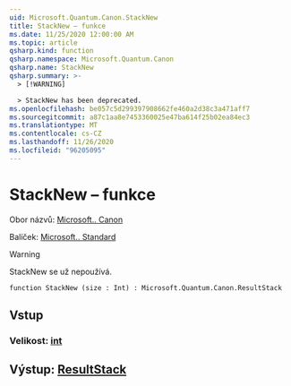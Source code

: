 ```yaml
---
uid: Microsoft.Quantum.Canon.StackNew
title: StackNew – funkce
ms.date: 11/25/2020 12:00:00 AM
ms.topic: article
qsharp.kind: function
qsharp.namespace: Microsoft.Quantum.Canon
qsharp.name: StackNew
qsharp.summary: >-
  > [!WARNING]

  > StackNew has been deprecated.
ms.openlocfilehash: be057c5d299397908662fe460a2d38c3a471aff7
ms.sourcegitcommit: a87c1aa8e7453360025e47ba614f25b02ea84ec3
ms.translationtype: MT
ms.contentlocale: cs-CZ
ms.lasthandoff: 11/26/2020
ms.locfileid: "96205095"
---
```

# <a name="stacknew-function"></a>StackNew – funkce

Obor názvů: [Microsoft.. Canon](xref:Microsoft.Quantum.Canon)

Balíček: [Microsoft.. Standard](https://nuget.org/packages/Microsoft.Quantum.Standard)


> [!WARNING]
> StackNew se už nepoužívá.



```qsharp
function StackNew (size : Int) : Microsoft.Quantum.Canon.ResultStack
```


## <a name="input"></a>Vstup

### <a name="size--int"></a>Velikost: [int](xref:microsoft.quantum.lang-ref.int)





## <a name="output--resultstack"></a>Výstup: [ResultStack](xref:Microsoft.Quantum.Canon.ResultStack)


